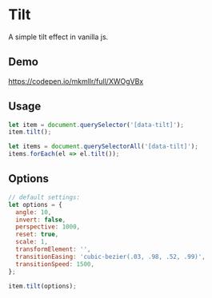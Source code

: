 # Tilt
A simple tilt effect in vanilla js.

## Demo

https://codepen.io/mkmllr/full/XWOgVBx

## Usage

```javascript
let item = document.querySelector('[data-tilt]');
item.tilt();
```

```javascript
let items = document.querySelectorAll('[data-tilt]');
items.forEach(el => el.tilt());
```

## Options

```javascript
// default settings:
let options = {
  angle: 10,
  invert: false,
  perspective: 1000,
  reset: true,
  scale: 1,
  transformElement: '',
  transitionEasing: 'cubic-bezier(.03, .98, .52, .99)',
  transitionSpeed: 1500,
};

item.tilt(options);
```
